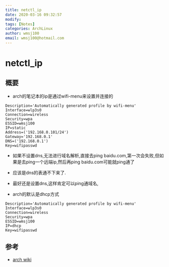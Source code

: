 ```yaml
---
title: netctl_ip
date: 2020-03-16 09:32:57
modify: 
tags: [Notes]
categories: ArchLinux
author: wmsj100
email: wmsj100@hotmail.com
---
```


# netctl_ip

## 概要

- arch的笔记本的ip是通过wifi-menu来设置并连接的
```
Description='Automatically generated profile by wifi-menu'
Interface=wlp3s0
Connection=wireless
Security=wpa
ESSID=wmsj100
IP=static
Address=('192.168.0.101/24')
Gateway='192.168.0.1'
DNS=('192.168.0.1')
Key=wifipasswd
```
- 如果不设置dns,无法进行域名解析,直接去ping baidu.com,第一次会失败,但如果是去ping一个远端ip,然后再ping baidu.com可能就ping通了
- 应该是dns的表通不下来了.
- 最好还是设置dns,这样肯定可以ping通域名,

- arch的默认是dhcp方式
```
Description='Automatically generated profile by wifi-menu'
Interface=wlp3s0
Connection=wireless
Security=wpa
ESSID=wmsj100
IP=dhcp
Key=wifipasswd
```

## 参考

- [arch wiki](https://wiki.archlinux.org/index.php/Netctl_(%E7%AE%80%E4%BD%93%E4%B8%AD%E6%96%87))
